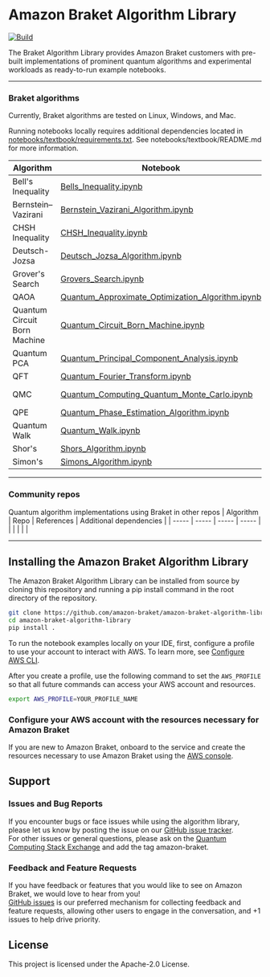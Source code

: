 # Amazon Braket Algorithm Library
[![Build](https://github.com/amazon-braket/amazon-braket-algorithm-library/actions/workflows/python-package.yml/badge.svg?branch=main)](https://github.com/amazon-braket/amazon-braket-algorithm-library/actions/workflows/python-package.yml)

The Braket Algorithm Library provides Amazon Braket customers with pre-built implementations of prominent quantum algorithms and experimental workloads as ready-to-run example notebooks.

---
### Braket algorithms

Currently, Braket algorithms are tested on Linux, Windows, and Mac.

Running notebooks locally requires additional dependencies located in [notebooks/textbook/requirements.txt](https://github.com/amazon-braket/amazon-braket-algorithm-library/blob/main/notebooks/textbook/requirements.txt). See notebooks/textbook/README.md for more information.

| Algorithm | Notebook | References | 
| ----- | ----- | ----- |
| Bell's Inequality     | [Bells_Inequality.ipynb](https://github.com/amazon-braket/amazon-braket-algorithm-library/blob/main/notebooks/textbook/Bells_Inequality.ipynb)     | [Bell1964](https://journals.aps.org/ppf/abstract/10.1103/PhysicsPhysiqueFizika.1.195), [Greenberger1990](https://doi.org/10.1119/1.16243)     |
| Bernstein–Vazirani | [Bernstein_Vazirani_Algorithm.ipynb](https://github.com/amazon-braket/amazon-braket-algorithm-library/blob/main/notebooks/textbook/Bernstein_Vazirani_Algorithm.ipynb) | [Bernstein1997](https://epubs.siam.org/doi/10.1137/S0097539796300921) |
| CHSH Inequality | [CHSH_Inequality.ipynb](https://github.com/amazon-braket/amazon-braket-algorithm-library/blob/main/notebooks/textbook/CHSH_Inequality.ipynb) | [Clauser1970](https://journals.aps.org/prl/abstract/10.1103/PhysRevLett.23.880) |
| Deutsch-Jozsa | [Deutsch_Jozsa_Algorithm.ipynb](https://github.com/amazon-braket/amazon-braket-algorithm-library/blob/main/notebooks/textbook/Deutsch_Jozsa_Algorithm.ipynb) | [Deutsch1992](https://royalsocietypublishing.org/doi/10.1098/rspa.1992.0167) |
| Grover's Search | [Grovers_Search.ipynb](https://github.com/amazon-braket/amazon-braket-algorithm-library/blob/main/notebooks/textbook/Grovers_Search.ipynb) | [Figgatt2017](https://www.nature.com/articles/s41467-017-01904-7), [Baker2019](https://arxiv.org/abs/1904.01671) |
| QAOA | [Quantum_Approximate_Optimization_Algorithm.ipynb](https://github.com/amazon-braket/amazon-braket-algorithm-library/blob/main/notebooks/textbook/Quantum_Approximate_Optimization_Algorithm.ipynb) | [Farhi2014](https://arxiv.org/abs/1411.4028) |
| Quantum Circuit Born Machine | [Quantum_Circuit_Born_Machine.ipynb](https://github.com/amazon-braket/amazon-braket-algorithm-library/blob/main/notebooks/textbook/Quantum_Circuit_Born_Machine.ipynb) | [Benedetti2019](https://www.nature.com/articles/s41534-019-0157-8),  [Liu2018](https://journals.aps.org/pra/abstract/10.1103/PhysRevA.98.062324) |
| Quantum PCA | [Quantum_Principal_Component_Analysis.ipynb](https://github.com/amazon-braket/amazon-braket-algorithm-library/blob/main/notebooks/advanced_algorithms/Quantum_Principal_Component_Analysis.ipynb) | [He2022](https://ieeexplore.ieee.org/document/9669030) | 
| QFT | [Quantum_Fourier_Transform.ipynb](https://github.com/amazon-braket/amazon-braket-algorithm-library/blob/main/notebooks/textbook/Quantum_Fourier_Transform.ipynb) | [Coppersmith2002](https://arxiv.org/abs/quant-ph/0201067) | 
| QMC | [Quantum_Computing_Quantum_Monte_Carlo.ipynb](https://github.com/amazon-braket/amazon-braket-algorithm-library/blob/main/notebooks/advanced_algorithms/Quantum_Computing_Quantum_Monte_Carlo.ipynb) | [Motta2018](https://wires.onlinelibrary.wiley.com/doi/10.1002/wcms.1364), [Peruzzo2014](https://www.nature.com/articles/ncomms5213) |
| QPE | [Quantum_Phase_Estimation_Algorithm.ipynb](https://github.com/amazon-braket/amazon-braket-algorithm-library/blob/main/notebooks/textbook/Quantum_Phase_Estimation_Algorithm.ipynb) | [Kitaev1995](https://arxiv.org/abs/quant-ph/9511026) |
| Quantum Walk | [Quantum_Walk.ipynb](https://github.com/amazon-braket/amazon-braket-algorithm-library/blob/main/notebooks/textbook/Quantum_Walk.ipynb) | [Childs2002](https://arxiv.org/abs/quant-ph/0209131) |
|Shor's| [Shors_Algorithm.ipynb](https://github.com/amazon-braket/amazon-braket-algorithm-library/blob/main/notebooks/textbook/Shors_Algorithm.ipynb) | [Shor1998](https://arxiv.org/abs/quant-ph/9508027) |
| Simon's | [Simons_Algorithm.ipynb](https://github.com/amazon-braket/amazon-braket-algorithm-library/blob/main/notebooks/textbook/Simons_Algorithm.ipynb) | [Simon1997](https://epubs.siam.org/doi/10.1137/S0097539796298637) |

---
### Community repos
Quantum algorithm implementations using Braket in other repos
| Algorithm | Repo | References | Additional dependencies |
| ----- | ----- | ----- | ----- |
| <Name> | <link to github repo> | <published reference> | <list of required packages on top of what is listed in amazon-braket-algorithm-library setup.py> |

---
## <a name="install">Installing the Amazon Braket Algorithm Library</a>
The Amazon Braket Algorithm Library can be installed from source by cloning this repository and running a pip install command in the root directory of the repository.

```bash
git clone https://github.com/amazon-braket/amazon-braket-algorithm-library.git
cd amazon-braket-algorithm-library
pip install .
```

To run the notebook examples locally on your IDE, first, configure a profile to use your account to interact with AWS. To learn more, see [Configure AWS CLI](https://docs.aws.amazon.com/cli/latest/userguide/cli-chap-configure.html).

After you create a profile, use the following command to set the `AWS_PROFILE` so that all future commands can access your AWS account and resources.

```bash
export AWS_PROFILE=YOUR_PROFILE_NAME
```

### Configure your AWS account with the resources necessary for Amazon Braket
If you are new to Amazon Braket, onboard to the service and create the resources necessary to use Amazon Braket using the [AWS console](https://console.aws.amazon.com/braket/home ).


## Support

### Issues and Bug Reports

If you encounter bugs or face issues while using the algorithm library, please let us know by posting 
the issue on our [GitHub issue tracker](https://github.com/amazon-braket/amazon-braket-algorithm-library/issues).  
For other issues or general questions, please ask on the [Quantum Computing Stack Exchange](https://quantumcomputing.stackexchange.com/questions/ask) and add the tag amazon-braket.

### Feedback and Feature Requests

If you have feedback or features that you would like to see on Amazon Braket, we would love to hear from you!  
[GitHub issues](https://github.com/amazon-braket/amazon-braket-algorithm-library/issues) is our preferred mechanism for collecting feedback and feature requests, allowing other users 
to engage in the conversation, and +1 issues to help drive priority. 


## License
This project is licensed under the Apache-2.0 License.
